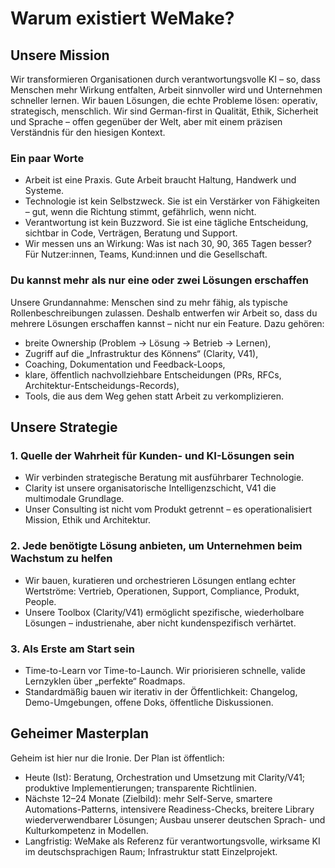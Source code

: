# Warum existiert WeMake?

## Unsere Mission

Wir transformieren Organisationen durch verantwortungsvolle KI – so, dass Menschen mehr Wirkung entfalten, Arbeit
sinnvoller wird und Unternehmen schneller lernen. Wir bauen Lösungen, die echte Probleme lösen: operativ, strategisch,
menschlich. Wir sind German-first in Qualität, Ethik, Sicherheit und Sprache – offen gegenüber der Welt, aber mit einem
präzisen Verständnis für den hiesigen Kontext.

### Ein paar Worte

- Arbeit ist eine Praxis. Gute Arbeit braucht Haltung, Handwerk und Systeme.
- Technologie ist kein Selbstzweck. Sie ist ein Verstärker von Fähigkeiten – gut, wenn die Richtung stimmt, gefährlich,
  wenn nicht.
- Verantwortung ist kein Buzzword. Sie ist eine tägliche Entscheidung, sichtbar in Code, Verträgen, Beratung und
  Support.
- Wir messen uns an Wirkung: Was ist nach 30, 90, 365 Tagen besser? Für Nutzer:innen, Teams, Kund:innen und die
  Gesellschaft.

### Du kannst mehr als nur eine oder zwei Lösungen erschaffen

Unsere Grundannahme: Menschen sind zu mehr fähig, als typische Rollenbeschreibungen zulassen. Deshalb entwerfen wir
Arbeit so, dass du mehrere Lösungen erschaffen kannst – nicht nur ein Feature. Dazu gehören:

- breite Ownership (Problem → Lösung → Betrieb → Lernen),
- Zugriff auf die „Infrastruktur des Könnens“ (Clarity, V41),
- Coaching, Dokumentation und Feedback-Loops,
- klare, öffentlich nachvollziehbare Entscheidungen (PRs, RFCs, Architektur-Entscheidungs-Records),
- Tools, die aus dem Weg gehen statt Arbeit zu verkomplizieren.

## Unsere Strategie

### 1. Quelle der Wahrheit für Kunden- und KI-Lösungen sein

- Wir verbinden strategische Beratung mit ausführbarer Technologie.
- Clarity ist unsere organisatorische Intelligenzschicht, V41 die multimodale Grundlage.
- Unser Consulting ist nicht vom Produkt getrennt – es operationalisiert Mission, Ethik und Architektur.

### 2. Jede benötigte Lösung anbieten, um Unternehmen beim Wachstum zu helfen

- Wir bauen, kuratieren und orchestrieren Lösungen entlang echter Wertströme: Vertrieb, Operationen, Support,
  Compliance, Produkt, People.
- Unsere Toolbox (Clarity/V41) ermöglicht spezifische, wiederholbare Lösungen – industrienahe, aber nicht
  kundenspezifisch verhärtet.

### 3. Als Erste am Start sein

- Time-to-Learn vor Time-to-Launch. Wir priorisieren schnelle, valide Lernzyklen über „perfekte“ Roadmaps.
- Standardmäßig bauen wir iterativ in der Öffentlichkeit: Changelog, Demo-Umgebungen, offene Doks, öffentliche
  Diskussionen.

## Geheimer Masterplan

Geheim ist hier nur die Ironie. Der Plan ist öffentlich:

- Heute (Ist): Beratung, Orchestration und Umsetzung mit Clarity/V41; produktive Implementierungen; transparente
  Richtlinien.
- Nächste 12–24 Monate (Zielbild): mehr Self-Serve, smartere Automations-Patterns, intensivere Readiness-Checks,
  breitere Library wiederverwendbarer Lösungen; Ausbau unserer deutschen Sprach- und Kulturkompetenz in Modellen.
- Langfristig: WeMake als Referenz für verantwortungsvolle, wirksame KI im deutschsprachigen Raum; Infrastruktur statt
  Einzelprojekt.
